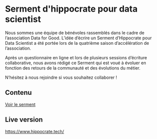 # Serment d'hippocrate pour data scientist

Nous sommes une équipe de bénévoles rassemblés dans le cadre de l’association Data for Good.
L’idée d’écrire un Serment d’Hippocrate pour Data Scientist a été portée lors de la quatrième saison d’accélération de l’association.

Après un questionnaire en ligne et lors de plusieurs sessions d’écriture collaborative, nous avons rédigé ce Serment qui est voué à évoluer en fonction des retours de la communauté et des évolutions du métier.

N’hésitez à nous rejoindre si vous souhaitez collaborer !

## Contenu 

[Voir le serment](sermend.md)


## Live version
https://www.hippocrate.tech/

